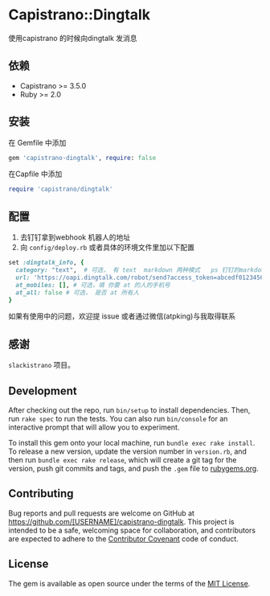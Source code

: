 # Capistrano::Dingtalk

使用capistrano 的时候向dingtalk 发消息

## 依赖

- Capistrano >= 3.5.0
- Ruby >= 2.0


## 安装

在 Gemfile 中添加

```ruby
gem 'capistrano-dingtalk', require: false
```

在Capfile 中添加

 ```ruby
 require 'capistrano/dingtalk'
 ```

## 配置

1. 去钉钉拿到webhook 机器人的地址
2. 向 `config/deploy.rb` 或者具体的环境文件里加以下配置

```ruby
set :dingtalk_info, {
  category: "text",  # 可选， 有 text  markdown 两种模式   ps 钉钉的markdown 好像只对手机端有效（2017年05月05日）
  url: 'https://oapi.dingtalk.com/robot/send?access_token=abcedf012345678', # 换成你的webhook 地址
  at_mobiles: [], # 可选，填 你要 at 的人的手机号
  at_all: false # 可选， 是否 at 所有人
}
```

如果有使用中的问题，欢迎提 issue 或者通过微信(atpking)与我取得联系

## 感谢

 `slackistrano` 项目。

## Development

After checking out the repo, run `bin/setup` to install dependencies. Then, run `rake spec` to run the tests. You can also run `bin/console` for an interactive prompt that will allow you to experiment.

To install this gem onto your local machine, run `bundle exec rake install`. To release a new version, update the version number in `version.rb`, and then run `bundle exec rake release`, which will create a git tag for the version, push git commits and tags, and push the `.gem` file to [rubygems.org](https://rubygems.org).

## Contributing

Bug reports and pull requests are welcome on GitHub at https://github.com/[USERNAME]/capistrano-dingtalk. This project is intended to be a safe, welcoming space for collaboration, and contributors are expected to adhere to the [Contributor Covenant](http://contributor-covenant.org) code of conduct.


## License

The gem is available as open source under the terms of the [MIT License](http://opensource.org/licenses/MIT).

